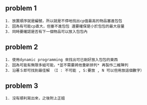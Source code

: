 ## problem 1
    1. 放置順序就是編號，所以就是不停地找出cp值最高的物品塞進包包
    2. 因為有可能cp直大，但塞不進包包 還要確保是小於包包的最大容量
    3. 同時要確認是否有下一個物品可以放入包包內
## problem 2
    1. 使用dynamic programming 來找出可已剛好放入包包的東西
    2. 因為可能有無限多組可能，*並不需要將他重新排列* 再製作二維陣列
    3. 沿著Ｓ即可找到最佳解 （I : 不可能 , S:要放 , N 可以但用放這個數字）
## problem 3
    1. 沒有順利寫出來，之後附上正姐
